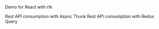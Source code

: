 Demo for React with rtk

Rest API consumption with Async Thunk
Rest API consumption with Redux Query